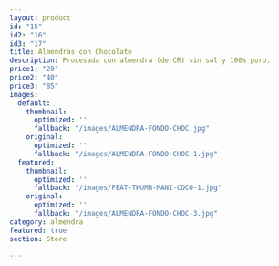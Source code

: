 ```yaml
---
layout: product
id: "15"
id2: "16"
id3: "17"
title: Almendras con Chocolate
description: Procesada con almendra (de CR) sin sal y 100% puro.
price1: "20"
price2: "40"
price3: "85"
images:
  default:
    thumbnail:
      optimized: ''
      fallback: "/images/ALMENDRA-FONDO-CHOC.jpg"
    original:
      optimized: ''
      fallback: "/images/ALMENDRA-FONDO-CHOC-1.jpg"
  featured:
    thumbnail:
      optimized: ''
      fallback: "/images/FEAT-THUMB-MANI-COCO-1.jpg"
    original:
      optimized: ''
      fallback: "/images/ALMENDRA-FONDO-CHOC-3.jpg"
category: almendra
featured: true
section: Store

---
```

